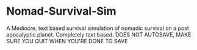 # Nomad-Survival-Sim
A Mediocre, text based survival simulation of nomadic survival on a post apocalyptic planet.
Completely text based. DOES NOT AUTOSAVE, MAKE SURE YOU QUIT WHEN YOU'RE DONE TO SAVE
